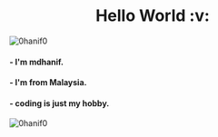 <h1 align="center">Hello World :v:</h1>
<img src="https://komarev.com/ghpvc/?username=0hanif0&label=Profile%20views&color=0e75b6&style=flat" alt="0hanif0" />
<h4 >- I'm mdhanif.</h4>
<h4 align="left">- I'm from Malaysia.</h4>
<h4 align="left">- coding is just my hobby.</h4>

<img align="left" src="https://github-readme-stats.vercel.app/api/top-langs?username=0hanif0&show_icons=true&locale=en&layout=compact" alt="0hanif0" />
